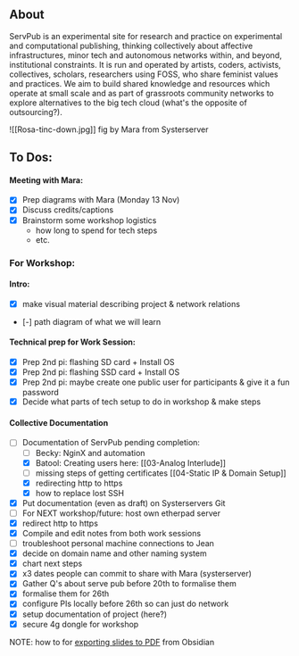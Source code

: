 ## About
ServPub is an experimental site for research and practice on experimental and computational publishing, thinking collectively about affective infrastructures, minor tech and autonomous networks within, and beyond, institutional constraints. It is run and operated by artists, coders, activists, collectives, scholars, researchers using FOSS, who share feminist values and practices. We aim to build shared knowledge and resources which operate at small scale and as part of grassroots community networks to explore alternatives to the big tech cloud (what's the opposite of outsourcing?).

![[Rosa-tinc-down.jpg]]
fig by Mara from Systerserver



## To Dos:
#### Meeting with Mara:
- [x] Prep diagrams with Mara (Monday 13 Nov)
- [x] Discuss credits/captions
- [x] Brainstorm some workshop logistics 
	- how long to spend for tech steps
	- etc.
### For Workshop:
#### Intro:
- [x] make visual material describing project & network relations
- [-] path diagram of what we will learn
#### Technical prep for Work Session:
- [x] Prep 2nd pi: flashing SD card + Install OS
- [x] Prep 2nd pi: flashing SSD card + Install OS
- [x] Prep 2nd pi: maybe create one public user for participants & give it a fun password
- [x] Decide what parts of tech setup to do in workshop & make steps
#### Collective Documentation
- [ ] Documentation of ServPub pending completion:
	- [ ] Becky: NginX and automation
	- [x] Batool: Creating users here: [[03-Analog Interlude]]
	- [ ] missing steps of getting certificates [[04-Static IP & Domain Setup]]
	- [x] redirecting http to https 
	- [x] how to replace lost SSH
- [x] Put documentation (even as draft) on Systerservers Git
- [ ] For NEXT workshop/future: host own etherpad server 
- [x] redirect http to https
- [x] Compile and edit notes from both work sessions
- [ ] troubleshoot personal machine connections to Jean
- [x] decide on domain name and other naming system
- [x] chart next steps
- [x] x3 dates people can commit to share with Mara (systerserver)
- [x] Gather Q's about serve pub before 20th to formalise them
- [x] formalise them for 26th
- [x] configure PIs locally before 26th so can just do network
- [x] setup documentation of project (here?)
- [x] secure 4g dongle for workshop

NOTE: how to for [exporting slides to PDF](https://revealjs.com/pdf-export/) from Obsidian